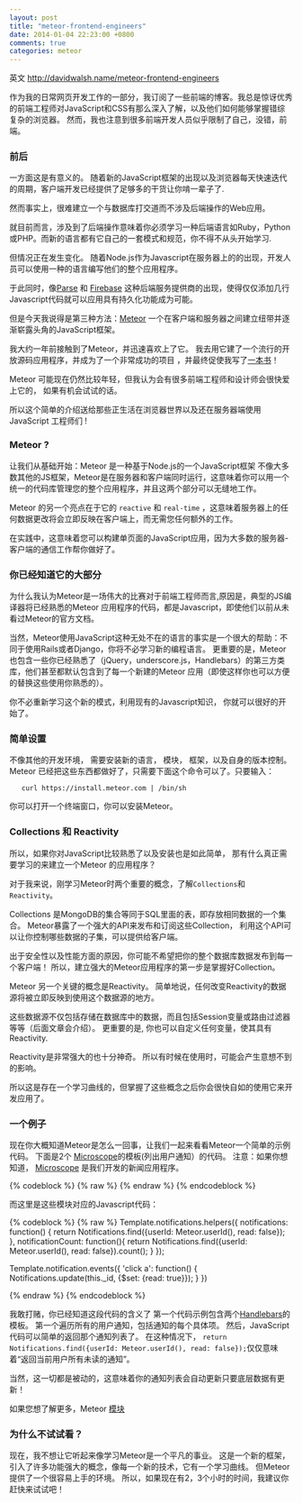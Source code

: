 ```yaml
---
layout: post
title: "meteor-frontend-engineers"
date: 2014-01-04 22:23:00 +0800
comments: true
categories: meteor
---
```


英文 <http://davidwalsh.name/meteor-frontend-engineers>


作为我的日常网页开发工作的一部分，我订阅了一些前端的博客。我总是惊讶优秀的前端工程师对JavaScript和CSS有那么深入了解，以及他们如何能够掌握错综复杂的浏览器。 然而，我也注意到很多前端开发人员似乎限制了自己，没错，前端。

### **前后**

一方面这是有意义的。 随着新的JavaScript框架的出现以及浏览器每天快速迭代的周期，客户端开发已经提供了足够多的干货让你啃一辈子了.

然而事实上，很难建立一个与数据库打交道而不涉及后端操作的Web应用。

就目前而言，涉及到了后端操作意味着你必须学习一种后端语言如Ruby，Python或PHP。而新的语言都有它自己的一套模式和规范，你不得不从头开始学习.

但情况正在发生变化。 随着Node.js作为Javascript在服务器上的的出现，开发人员可以使用一种的语言编写他们的整个应用程序。

于此同时，像[Parse](https://parse.com/) 和 [Firebase](https://www.firebase.com/) 这种后端服务提供商的出现，使得仅仅添加几行Javascript代码就可以应用具有持久化功能成为可能。

但是今天我说得是第三种方法：[Meteor](http://meteor.com)  一个在客户端和服务器之间建立纽带并逐渐崭露头角的JavaScript框架。

我大约一年前接触到了Meteor，并迅速喜欢上了它。 我去用它建了一个流行的开放源码应用程序，并成为了一个非常成功的项目 ，并最终促使我写了[一本书](http://www.discovermeteor.com/)！

Meteor 可能现在仍然比较年轻，但我认为会有很多前端工程师和设计师会很快爱上它的， 如果有机会试试的话。

所以这个简单的介绍送给那些正生活在浏览器世界以及还在服务器端使用JavaScript 工程师们 !


### **Meteor ?**

让我们从基础开始：Meteor 是一种基于Node.js的一个JavaScript框架 不像大多数其他的JS框架，Meteor是在服务器和客户端同时运行，这意味着你可以用一个统一的代码库管理您的整个应用程序，并且这两个部分可以无缝地工作。

Meteor 的另一个亮点在于它的 `reactive` 和 `real-time` ，这意味着服务器上的任何数据更改将会立即反映在客户端上，而无需您任何额外的工作。

在实践中，这意味着您可以构建单页面的JavaScript应用，因为大多数的服务器-客户端的通信工作帮你做好了。


### **你已经知道它的大部分**

为什么我认为Meteor是一场伟大的比赛对于前端工程师而言,原因是，典型的JS编译器将已经熟悉的Meteor 应用程序的代码，都是Javascript，即使他们以前从未看过Meteor的官方文档。

当然，Meteor使用JavaScript这种无处不在的语言的事实是一个很大的帮助：不同于使用Rails或者Django，你将不必学习新的编程语言。
更重要的是，Meteor 也包含一些你已经熟悉了（jQuery，underscore.js，Handlebars）的第三方类库，他们甚至都默认包含到了每一个新建的Meteor 应用（即使这样你也可以方便的替换这些使用你熟悉的）。

你不必重新学习这个新的模式，利用现有的Javascript知识， 你就可以很好的开始了。

### **简单设置**

不像其他的开发环境， 需要安装新的语言， 模块， 框架，以及自身的版本控制。
Meteor 已经把这些东西都做好了，只需要下面这个命令可以了。只要输入：

``    curl https://install.meteor.com | /bin/sh ``

你可以打开一个终端窗口，你可以安装Meteor。

### **Collections 和 Reactivity**

所以，如果你对JavaScript比较熟悉了以及安装也是如此简单， 那有什么真正需要学习的来建立一个Meteor 的应用程序？

对于我来说，刚学习Meteor时两个重要的概念，了解``Collections``和 ``Reactivity``。

Collections 是MongoDB的集合等同于SQL里面的表，即存放相同数据的一个集合。 Meteor暴露了一个强大的API来发布和订阅这些Collection， 利用这个API可以让你控制哪些数据的子集，可以提供给客户端。

出于安全性以及性能方面的原因，你可能不希望把你的整个数据库数据发布到每一个客户端！ 所以，建立强大的Meteor应用程序的第一步是掌握好Collection。

Meteor 另一个关键的概念是Reactivity。 简单地说，任何改变Reactivity的数据源将被立即反映到使用这个数据源的地方。

这些数据源不仅包括存储在数据库中的数据，而且包括Session变量或路由过滤器等等（后面文章会介绍）。 更重要的是, 你也可以自定义任何变量，使其具有Reactivity.

Reactivity是非常强大的也十分神奇。 所以有时候在使用时，可能会产生意想不到的影响。

所以这是存在一个学习曲线的，但掌握了这些概念之后你会很快自如的使用它来开发应用了。


### **一个例子**

现在你大概知道Meteor是怎么一回事，让我们一起来看看Meteor一个简单的示例代码。
下面是2个 [Microscope](https://github.com/DiscoverMeteor/Microscope)的模板(列出用户通知）的代码。
注意：如果你想知道， [Microscope](https://github.com/DiscoverMeteor/Microscope) 是我们开发的新闻应用程序。

{% codeblock %}
{% raw %}
<template name="notifications">
  <ul class="notification">
    {{#if notificationCount}}
      {{#each notifications}}
        {{> notification}}
      {{/each}}
    {{else}}
      <li><span>No Notifications</span></li>
    {{/if}}
  </ul>
</template>

<template name="notification">
  <li>
    <a href="{{postPagePath postId}}">
     <strong>{{commenterName}}</strong> commented on your post
    </a>
  </li>
</template>
{% endraw %}
{% endcodeblock %}

而这里是这些模块对应的Javascript代码：

{% codeblock %}
{% raw %}
  Template.notifications.helpers({
    notifications: function() {
     return Notifications.find({userId: Meteor.userId(), read: false});
    },
    notificationCount: function(){
     return Notifications.find({userId: Meteor.userId(), read: false}).count();
    }
  });

  Template.notification.events({
    'click a': function() {
      Notifications.update(this._id, {$set: {read: true}});
    }
  })

{% endraw %}
{% endcodeblock %}


我敢打赌，你已经知道这段代码的含义了
第一个代码示例包含两个[Handlebars](http://handlebarsjs.com/)的模板。 第一个遍历所有的用户通知，包括通知的每个具体项。
然后，JavaScript代码可以简单的返回那个通知列表了。 在这种情况下， `return Notifications.find({userId: Meteor.userId(), read: false});`仅仅意味着“返回当前用户所有未读的通知”。

当然，这一切都是被动的，这意味着你的通知列表会自动更新只要底层数据有更新！

如果您想了解更多，Meteor [模块](http://www.discovermeteor.com/2013/02/20/a-look-at-a-meteor-template/)

### **为什么不试试看？**

现在，我不想让它听起来像学习Meteor是一个平凡的事业。 这是一个新的框架，引入了许多功能强大的概念，像每一个新的技术，它有一个学习曲线。
但Meteor提供了一个很容易上手的环境。
所以，如果现在有2，3个小时的时间，我建议你赶快来试试吧！
